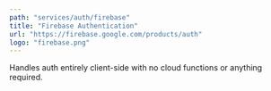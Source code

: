 ```yaml
---
path: "services/auth/firebase"
title: "Firebase Authentication"
url: "https://firebase.google.com/products/auth"
logo: "firebase.png"
---
```


Handles auth entirely client-side with no cloud functions or anything required.
